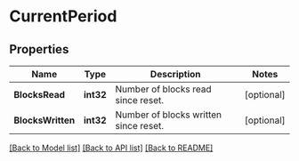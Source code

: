 # CurrentPeriod

## Properties
Name | Type | Description | Notes
------------ | ------------- | ------------- | -------------
**BlocksRead** | **int32** | Number of blocks read since reset. | [optional] 
**BlocksWritten** | **int32** | Number of blocks written since reset. | [optional] 

[[Back to Model list]](../README.md#documentation-for-models) [[Back to API list]](../README.md#documentation-for-api-endpoints) [[Back to README]](../README.md)


